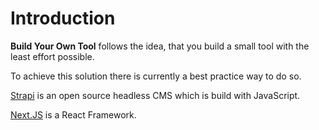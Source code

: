 # Introduction

**Build Your Own Tool** follows the idea, that you build a small tool with the least effort possible.

To achieve this solution there is currently a best practice way to do so.

[Strapi](https://strapi.io/) is an open source headless CMS which is build with JavaScript.

[Next.JS](https://nextjs.org/) is a React Framework.
